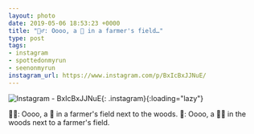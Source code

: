 ```yaml
---
layout: photo
date: 2019-05-06 18:53:23 +0000
title: "🏃‍♂️: Oooo, a 🦌 in a farmer's field…"
type: post
tags:
- instagram
- spottedonmyrun
- seenonmyrun
instagram_url: https://www.instagram.com/p/BxIcBxJJNuE/
---
```


![Instagram - BxIcBxJJNuE](https://gonefora.run/img/BxIcBxJJNuE.jpg){: .instagram}{:loading="lazy"}

🏃‍♂️: Oooo, a 🦌 in a farmer's field next to the woods.
🦌: Oooo, a 🏃‍♂️ in the woods next to a farmer's field.
